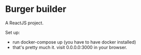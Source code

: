 # Burger builder

A ReactJS project. 

Set up:
- run docker-compose up (you have to have docker installed)
- that's pretty much it. visit 0.0.0.0:3000 in your browser.